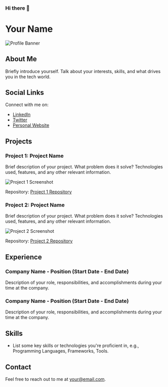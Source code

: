 ### Hi there 👋

<!--
**Toms201/Toms201** is a ✨ _special_ ✨ repository because its `README.md` (this file) appears on your GitHub profile.

Here are some ideas to get you started:

- 🔭 I’m currently working on ...
- 🌱 I’m currently learning ...
- 👯 I’m looking to collaborate on ...
- 🤔 I’m looking for help with ...
- 💬 Ask me about ...
- 📫 How to reach me: ...
- 😄 Pronouns: ...
- ⚡ Fun fact: ...
-->

# Your Name

![Profile Banner](link_to_your_banner_image)

## About Me

Briefly introduce yourself. Talk about your interests, skills, and what drives you in the tech world.

## Social Links

Connect with me on:
- [LinkedIn](https://www.linkedin.com/your-profile)
- [Twitter](https://twitter.com/yourhandle)
- [Personal Website](https://www.yourwebsite.com)

## Projects

### Project 1: Project Name

Brief description of your project. What problem does it solve? Technologies used, features, and any other relevant information.

![Project 1 Screenshot](link_to_project_screenshot)

Repository: [Project 1 Repository](https://github.com/yourusername/project1)

### Project 2: Project Name

Brief description of your project. What problem does it solve? Technologies used, features, and any other relevant information.

![Project 2 Screenshot](link_to_project_screenshot)

Repository: [Project 2 Repository](https://github.com/yourusername/project2)

## Experience

### Company Name - Position (Start Date - End Date)

Description of your role, responsibilities, and accomplishments during your time at the company.

### Company Name - Position (Start Date - End Date)

Description of your role, responsibilities, and accomplishments during your time at the company.

## Skills

- List some key skills or technologies you're proficient in, e.g., Programming Languages, Frameworks, Tools.

## Contact

Feel free to reach out to me at your@email.com.

